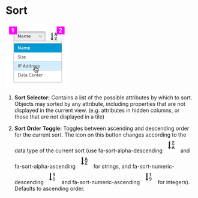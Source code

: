 # Sort

![Image highlighting attribute selector](img/sort_expand.png)

  1. **Sort Selector:** Contains a list of the possible attributes by which to sort. Objects may sorted by any attribute, including properties that are not displayed in the current view. (e.g. attributes in hidden columns, or those that are not displayed in a tile)

  1. **Sort Order Toggle:** Toggles between ascending and descending order for the current sort. The icon on this button changes according to the data type of the current sort (use fa-sort-alpha-descending ![Image of sort](img/fa-sort-alpha-desc.png) and fa-sort-alpha-ascending ![Image of sort](img/fa-sort-alpha-asc.png) for strings, and fa-sort-numeric-descending ![Image of sort](img/fa-sort-numeric-desc.png) and fa-sort-numeric-ascending ![Image of sort](img/fa-sort-numeric-asc.png) for integers). Defaults to ascending order.
